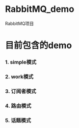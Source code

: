 # RabbitMQ_demo
RabbitMQ项目
# 目前包含的demo
   ### 1. simple模式
   ### 2. work模式
   ### 3. 订阅者模式
   ### 4. 路由模式
   ### 5. 话题模式